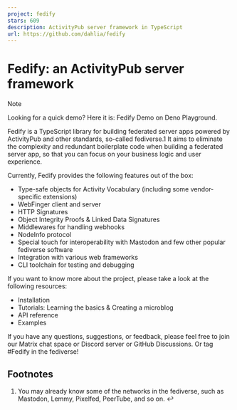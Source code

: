 ```yaml
---
project: fedify
stars: 609
description: ActivityPub server framework in TypeScript
url: https://github.com/dahlia/fedify
---
```


Fedify: an ActivityPub server framework
=======================================

Note

Looking for a quick demo? Here it is: Fedify Demo on Deno Playground.

Fedify is a TypeScript library for building federated server apps powered by ActivityPub and other standards, so-called fediverse.1 It aims to eliminate the complexity and redundant boilerplate code when building a federated server app, so that you can focus on your business logic and user experience.

Currently, Fedify provides the following features out of the box:

-   Type-safe objects for Activity Vocabulary (including some vendor-specific extensions)
-   WebFinger client and server
-   HTTP Signatures
-   Object Integrity Proofs & Linked Data Signatures
-   Middlewares for handling webhooks
-   NodeInfo protocol
-   Special touch for interoperability with Mastodon and few other popular fediverse software
-   Integration with various web frameworks
-   CLI toolchain for testing and debugging

If you want to know more about the project, please take a look at the following resources:

-   Installation
-   Tutorials: Learning the basics & Creating a microblog
-   API reference
-   Examples

If you have any questions, suggestions, or feedback, please feel free to join our Matrix chat space or Discord server or GitHub Discussions. Or tag #Fedify in the fediverse!

Footnotes
---------

1.  You may already know some of the networks in the fediverse, such as Mastodon, Lemmy, Pixelfed, PeerTube, and so on. ↩
